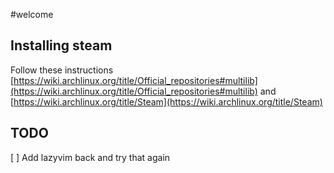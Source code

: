 #welcome

## Installing steam

Follow these instructions [https://wiki.archlinux.org/title/Official_repositories#multilib](https://wiki.archlinux.org/title/Official_repositories#multilib) and [https://wiki.archlinux.org/title/Steam](https://wiki.archlinux.org/title/Steam)


## TODO

[ ] Add lazyvim back and try that again


